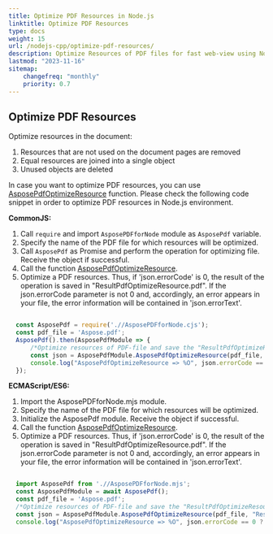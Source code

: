 ```yaml
---
title: Optimize PDF Resources in Node.js
linktitle: Optimize PDF Resources
type: docs
weight: 15
url: /nodejs-cpp/optimize-pdf-resources/
description: Optimize Resources of PDF files for fast web-view using Node.js tool.
lastmod: "2023-11-16"
sitemap:
    changefreq: "monthly"
    priority: 0.7
---
```


## Optimize PDF Resources

Optimize resources in the document:

1. Resources that are not used on the document pages are removed
1. Equal resources are joined into a single object
1. Unused objects are deleted
 

In case you want to optimize PDF resources, you can use [AsposePdfOptimizeResource](https://reference.aspose.com/pdf/nodejs-cpp/organize/asposepdfoptimizeresource/) function. 
Please check the following code snippet in order to optimize PDF resources in Node.js environment.

**CommonJS:**

1. Call `require` and import `AsposePDFforNode` module as `AsposePdf` variable.
1. Specify the name of the PDF file for which resources will be optimized.
1. Call `AsposePdf` as Promise and perform the operation for optimizing file. Receive the object if successful.
1. Call the function [AsposePdfOptimizeResource](https://reference.aspose.com/pdf/nodejs-cpp/organize/asposepdfoptimizeresource/).
1. Optimize a PDF resources. Thus, if 'json.errorCode' is 0, the result of the operation is saved in "ResultPdfOptimizeResource.pdf". If the json.errorCode parameter is not 0 and, accordingly, an error appears in your file, the error information will be contained in 'json.errorText'.

```js

  const AsposePdf = require('.//AsposePDFforNode.cjs');
  const pdf_file = 'Aspose.pdf';
  AsposePdf().then(AsposePdfModule => {
      /*Optimize resources of PDF-file and save the "ResultPdfOptimizeResource.pdf"*/
      const json = AsposePdfModule.AsposePdfOptimizeResource(pdf_file, "ResultPdfOptimizeResource.pdf");
      console.log("AsposePdfOptimizeResource => %O", json.errorCode == 0 ? json.fileNameResult : json.errorText);
  });
```

**ECMAScript/ES6:**

1. Import the AsposePDFforNode.mjs module.
1. Specify the name of the PDF file for which resources will be optimized.
1. Initialize the AsposePdf module. Receive the object if successful.
1. Call the function [AsposePdfOptimizeResource](https://reference.aspose.com/pdf/nodejs-cpp/organize/asposepdfoptimizeresource/).
1. Optimize a PDF resources. Thus, if 'json.errorCode' is 0, the result of the operation is saved in "ResultPdfOptimizeResource.pdf". If the json.errorCode parameter is not 0 and, accordingly, an error appears in your file, the error information will be contained in 'json.errorText'.

```js

  import AsposePdf from './/AsposePDFforNode.mjs';
  const AsposePdfModule = await AsposePdf();
  const pdf_file = 'Aspose.pdf';
  /*Optimize resources of PDF-file and save the "ResultPdfOptimizeResource.pdf"*/
  const json = AsposePdfModule.AsposePdfOptimizeResource(pdf_file, "ResultPdfOptimizeResource.pdf");
  console.log("AsposePdfOptimizeResource => %O", json.errorCode == 0 ? json.fileNameResult : json.errorText);
```